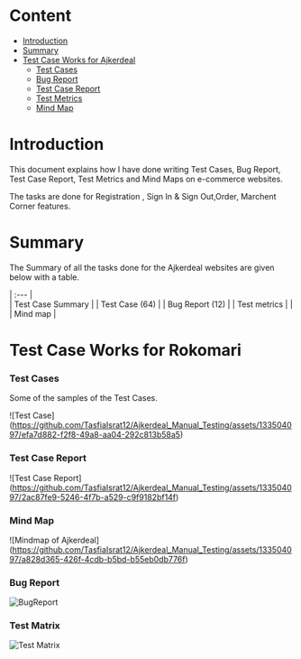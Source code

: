 # Content    
- [Introduction](#introduction)
- [Summary](#summary) 
- [Test Case Works for Ajkerdeal](#Test-Case-Works-for-Ajkerdeal)  
  - [Test Cases](#Test-Cases)   
  - [Bug Report](#Bug-Report) 
  - [Test Case Report](#Test-Case-Report)  
  - [Test Metrics](#Test-Metrics)    
  - [Mind Map](#Mind-map)    

# Introduction
This document explains how I have done writing Test Cases, Bug Report, Test Case Report, Test Metrics and Mind Maps on e-commerce websites. 

The tasks are done for Registration , Sign In & Sign Out,Order, Marchent Corner features.


# Summary 
The Summary of all the tasks done for the Ajkerdeal websites are given below with a table.

| :---         |    
| Test Case Summary   | 
| Test Case (64)     | 
| Bug Report (12)    | 
| Test metrics     | 
|      | Mind map   |


# Test Case Works for Rokomari
### Test Cases
Some of the samples of the Test Cases.

![Test Case]
(https://github.com/TasfiaIsrat12/Ajkerdeal_Manual_Testing/assets/133504097/efa7d882-f2f8-49a8-aa04-292c813b58a5)


### Test Case Report
![Test Case Report]
(https://github.com/TasfiaIsrat12/Ajkerdeal_Manual_Testing/assets/133504097/2ac87fe9-5246-4f7b-a529-c9f9182bf14f)


### Mind Map
![Mindmap of Ajkerdeal]
(https://github.com/TasfiaIsrat12/Ajkerdeal_Manual_Testing/assets/133504097/a828d365-426f-4cdb-b5bd-b55eb0db776f)

### Bug Report
![BugReport](https://github.com/TasfiaIsrat12/Ajkerdeal_Manual_Testing/assets/133504097/4660e8d9-47fe-4ddd-b76d-b87f98df11b2)

### Test Matrix

![Test Matrix](https://github.com/TasfiaIsrat12/Ajkerdeal_Manual_Testing/assets/133504097/eba6d17f-cafe-44b3-b49e-37203a56437f)

